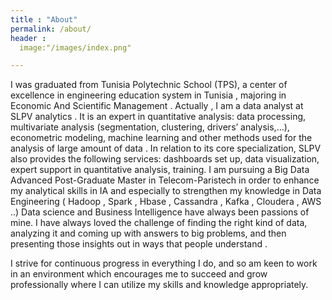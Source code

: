 ```yaml
---
title : "About" 
permalink: /about/
header : 
  image:"/images/index.png"

---
```

I was graduated from Tunisia Polytechnic School (TPS), a center of excellence in engineering education system in Tunisia , majoring in Economic And Scientific Management . Actually , I am a data analyst at SLPV analytics . It is an expert in quantitative analysis: data processing, multivariate analysis (segmentation, clustering, drivers’ analysis,…), econometric modeling, machine learning and other methods used for the analysis of large amount of data . In relation to its core specialization, SLPV also provides the following services: dashboards set up, data visualization, expert support in quantitative analysis, training.
I am pursuing a Big Data Advanced Post-Graduate Master in Telecom-Paristech in order to enhance my analytical skills in IA and especially to strengthen my knowledge in Data Engineering ( Hadoop , Spark , Hbase , Cassandra , Kafka , Cloudera , AWS ..)
Data science and Business Intelligence have always been passions of mine. I have always loved the challenge of finding the right kind of data, analyzing it and coming up with answers to big problems, and then presenting those insights out in ways that people understand .

I strive for continuous progress in everything I do, and so am keen to work in an environment which encourages me to succeed and grow professionally where I can utilize my skills and knowledge appropriately.
